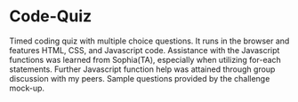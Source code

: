 # Code-Quiz
Timed coding quiz with multiple choice questions. It runs in the browser and features HTML, CSS, and Javascript code.
Assistance with the Javascript functions was learned from Sophia(TA), especially when utilizing for-each statements.
Further Javascript function help was attained through group discussion with my peers.
Sample questions provided by the challenge mock-up.